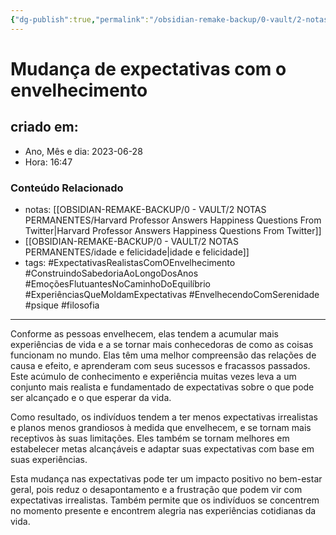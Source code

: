 ```yaml
---
{"dg-publish":true,"permalink":"/obsidian-remake-backup/0-vault/2-notas-permanentes/mudanca-de-expectativas-com-o-envelhecimento/","tags":["permanente","ExpectativasRealistasComOEnvelhecimento","ConstruindoSabedoriaAoLongoDosAnos","EmoçõesFlutuantesNoCaminhoDoEquilíbrio","ExperiênciasQueMoldamExpectativas","EnvelhecendoComSerenidade","psique","filosofia"],"dgHomeLink":true,"dgShowLocalGraph":true,"dgShowFileTree":true,"dgEnableSearch":true,"noteIcon":""}
---
```


# Mudança de expectativas com o envelhecimento

## criado em: 
-  Ano, Mês e dia: 2023-06-28
- Hora: 16:47


### Conteúdo Relacionado

- notas: [[OBSIDIAN-REMAKE-BACKUP/0 - VAULT/2 NOTAS PERMANENTES/Harvard Professor Answers Happiness Questions From Twitter\|Harvard Professor Answers Happiness Questions From Twitter]]
- [[OBSIDIAN-REMAKE-BACKUP/0 - VAULT/2 NOTAS PERMANENTES/idade e felicidade\|idade e felicidade]]
- tags: #ExpectativasRealistasComOEnvelhecimento #ConstruindoSabedoriaAoLongoDosAnos #EmoçõesFlutuantesNoCaminhoDoEquilíbrio #ExperiênciasQueMoldamExpectativas #EnvelhecendoComSerenidade
#psique #filosofia 
---
Conforme as pessoas envelhecem, elas tendem a acumular mais experiências de vida e a se tornar mais conhecedoras de como as coisas funcionam no mundo. Elas têm uma melhor compreensão das relações de causa e efeito, e aprenderam com seus sucessos e fracassos passados. Este acúmulo de conhecimento e experiência muitas vezes leva a um conjunto mais realista e fundamentado de expectativas sobre o que pode ser alcançado e o que esperar da vida.

Como resultado, os indivíduos tendem a ter menos expectativas irrealistas e planos menos grandiosos à medida que envelhecem, e se tornam mais receptivos às suas limitações. Eles também se tornam melhores em estabelecer metas alcançáveis e adaptar suas expectativas com base em suas experiências.

Esta mudança nas expectativas pode ter um impacto positivo no bem-estar geral, pois reduz o desapontamento e a frustração que podem vir com expectativas irrealistas. Também permite que os indivíduos se concentrem no momento presente e encontrem alegria nas experiências cotidianas da vida.